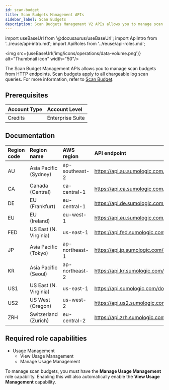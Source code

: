 ```yaml
---
id: scan-budget
title: Scan Budgets Management APIs
sidebar_label: Scan Budgets
description: Scan Budgets Management V2 APIs allows you to manage scan budgets from HTTP endpoints
---
```

import useBaseUrl from '@docusaurus/useBaseUrl';
import ApiIntro from '../reuse/api-intro.md';
import ApiRoles from '../reuse/api-roles.md';

<img src={useBaseUrl('img/icons/operations/data-volume.png')} alt="Thumbnail icon" width="50"/>

The Scan Budget Management APIs allows you to manage scan budgets from HTTP endpoints. Scan budgets apply to all chargeable log scan queries. For more information, refer to [Scan Budget](/docs/manage/manage-subscription/scan-budgets).

## Prerequisites

| Account Type | Account Level  |
|:--|:--|
| Credits      | Enterprise Suite |

## Documentation

<ApiIntro/>

| Region code | Region name | AWS region | API endpoint |
|:----|:----|:---|:-----|
| AU  | Asia Pacific (Sydney)  | ap-southeast-2 | https://api.au.sumologic.com/docs/#tag/budgetManagement   |
| CA  | Canada (Central)       | ca-central-1   | https://api.ca.sumologic.com/docs/#tag/budgetManagement   |
| DE  | EU (Frankfurt)         | eu-central-1   | https://api.de.sumologic.com/docs/#tag/budgetManagement   |
| EU  | EU (Ireland)           | eu-west-1      | https://api.eu.sumologic.com/docs/#tag/budgetManagement   |
| FED | US East (N. Virginia)  | us-east-1      | https://api.fed.sumologic.com/docs/#tag/budgetManagement  |
| JP  | Asia Pacific (Tokyo)   | ap-northeast-1 | https://api.jp.sumologic.com/docs/#tag/budgetManagement   |
| KR  | Asia Pacific (Seoul)   | ap-northeast-2 | https://api.kr.sumologic.com/docs/#tag/budgetManagement   |
| US1 | US East (N. Virginia)  | us-east-1      | https://api.sumologic.com/docs/#tag/budgetManagement      |
| US2 | US West (Oregon)       | us-west-2      | https://api.us2.sumologic.com/docs/#tag/budgetManagement  |
| ZRH | Switzerland (Zurich)   | eu-central-2   | https://api.zrh.sumologic.com/docs/#tag/budgetManagement  |

## Required role capabilities

<ApiRoles/>

* Usage Management
    * View Usage Management
    * Manage Usage Management

To manage scan budgets, you must have the **Manage Usage Management** role capability. Enabling this will also automatically enable the **View Usage Management** capability.
